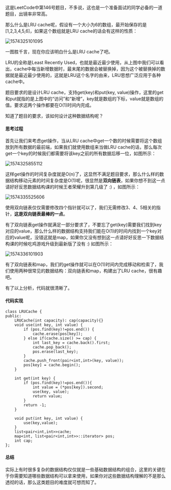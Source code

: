 这是LeetCode中第146号题目，不多说，这也是一个准备面试的同学必备的一道题目，出镜率非常高。

那么什么是LRU cache呢，假设有一个大小为6的数组，最开始保存的是[1,2,3,4,5,6]，如果这个数组就是LRU cache的话会有这样的性质：

![1574325101095](https://mmbiz.qpic.cn/mmbiz_png/8g3rwJPmya1WialvM3u0nrUgIaoP0NwbAlDHAKrnwUJwHAGIIWbUoQRak6EX2BT8rDOYX7YfiaXvjpmBQ82ibnrSQ/640?wx_fmt=png&tp=webp&wxfrom=5&wx_lazy=1&wx_co=1)

一图胜千言，现在你应该明白什么是LRU cache了吧。

LRU的全称是Least Recently Used，也就是最近最少使用，从上图中我们可以看出，cache中每当新增数据时，最末尾的数据会被替换掉，因为这个被替换掉的数据就是最近最少使用的，这就是LRU这个名字的由来，LRU思想广泛应用于各种cache中。

题目要求的是设计LRU cache，支持get(key)和put(key, value)操作，这里的get和put就指的是上图中的“访问”和“新增”，key就是数组的下标，value就是数组的值。要求这两个操作都要在O(1)时间内完成。

知道了题目的要求，该如何设计这种数据结构呢？



#### 思考过程

首先让我们来考虑get操作，当从LRU cache中get一个数的时候需要将这个数组放到所有数据的最前端，如果我们就使用数组来当做LRU cache的话，那么每次get一个key的时候我们都需要将该key之前的所有数据后移一位，如图所示：

![1574325855112](https://mmbiz.qpic.cn/mmbiz_png/8g3rwJPmya1WialvM3u0nrUgIaoP0NwbAU2kia2sCV9o9xUoKVLicQhMpSTxZkwFt1njxoic84dsyGwnemkaEyBggA/640?wx_fmt=png&tp=webp&wxfrom=5&wx_lazy=1&wx_co=1)

这样get操作的时间复杂度就是O(n)了，这显然不满足题目要求，那么什么样的数据结构移动元素的时间复杂度是O(1)呢，很显然是**双向链表**，如果你想不到这一点请好好反思数据结构课的时候王者荣耀升到第几级了 :)  ，如图所示：

![1574335525606](https://mmbiz.qpic.cn/mmbiz_png/8g3rwJPmya1WialvM3u0nrUgIaoP0NwbAQQYfpnjjw5oFOa9Jx2EvRnpfDuDiasDa5ZwR41YSh84ntcSibdXXFYZA/640?wx_fmt=png&tp=webp&wxfrom=5&wx_lazy=1&wx_co=1)

使用双向链表仅仅需要修改四个指针就可以了，我们无需修改3、4、5相关的指针，**这是双向链表最棒的一点**。

有了双向链表get操作就满足一部分要求了，不要忘了get(key)需要我们找到key对应的value，那么什么样的数据结构支持我们能在O(1)的时间内找到一个key对应的value呢，没错这就是map，如果你又没有想到这一点请好好反思一下数据结构课的时候吃鸡游戏升级到最新版了没有 :) 如图所示：

![1574336101903](https://mmbiz.qpic.cn/mmbiz_png/8g3rwJPmya1WialvM3u0nrUgIaoP0NwbAibNcibxSE29J7SECPEnHn7vTcU6icUSHKeSJF5icPOY34lFvk6cN8o5j5w/640?wx_fmt=png&tp=webp&wxfrom=5&wx_lazy=1&wx_co=1)



有了双向链表和map，我们的get操作就可以在O(1)时间内完成移动和检索了，我们使用两种很常见的数据结构：双向链表和map，构建出了LRU cache，很有趣吧。

有了以上分析，代码就很清晰了。



#### 代码实现

```
class LRUCache {
public:
    LRUCache(int capacity): cap(capacity){}
    void use(int key, int value) {
        if (pos.find(key)!=pos.end()) {
            cache.erase(pos[key]);
        } else if(cache.size() >= cap) {
            int last_key = cache.back().first;
            cache.pop_back();
            pos.erase(last_key);
        }
        cache.push_front(pair<int,int>(key, value));
        pos[key] = cache.begin();
    }

    int get(int key) {
        if (pos.find(key)!=pos.end()){
            int value = (*pos[key]).second;
            use(key, value);
            return value;
        }
        return -1;
    }
    
    void put(int key, int value) {
        use(key,value);
    }
    list<pair<int,int>>cache;
    map<int, list<pair<int,int>>::iterator> pos;
    int cap;
};
```



#### 总结

实际上有时很多复杂的数据结构仅仅就是一些基础数据结构的组合，这里的关键在于你需要知道哪些数据结构可以拿来使用，如果你对这些数据结构理解的不是那么透彻的话，那么这类题目的难度就可想而知了。
